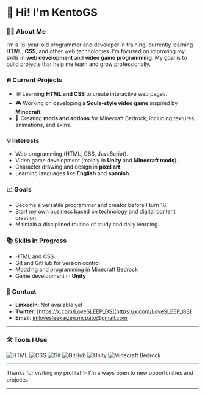# 👋 Hi! I'm KentoGS

### 🧑‍💻 About Me
I’m a 16-year-old programmer and developer in training, currently learning **HTML, CSS**, and other web technologies. I’m focused on improving my skills in **web development** and **video game programming**. My goal is to build projects that help me learn and grow professionally.

### 🔥 Current Projects
- 🕸️ Learning **HTML and CSS** to create interactive web pages.
- 🎮 Working on developing a **Souls-style video game** inspired by **Minecraft**.
- 🧩 Creating **mods and addons** for Minecraft Bedrock, including textures, animations, and skins.

### 💡 Interests
- Web programming (HTML, CSS, JavaScript).
- Video game development (mainly in **Unity** and **Minecraft mods**).
- Character drawing and design in **pixel art**.
- Learning languages like **English** and **spanish**.

### 📈 Goals
- Become a versatile programmer and creator before I turn 18.
- Start my own business based on technology and digital content creation.
- Maintain a disciplined routine of study and daily learning.

### 📚 Skills in Progress
- HTML and CSS
- Git and GitHub for version control
- Modding and programming in Minecraft Bedrock
- Game development in **Unity**

### 🤝 Contact
- **LinkedIn**: Not available yet
- **Twitter**: [https://x.com/LoveSLEEP_GS](https://x.com/LoveSLEEP_GS)
- **Email**: imlovesleekaizen.mcpato@gmail.com

---

### 🛠️ Tools I Use
![HTML](https://img.shields.io/badge/-HTML5-E34F26?style=flat-square&logo=html5&logoColor=white)
![CSS](https://img.shields.io/badge/-CSS3-1572B6?style=flat-square&logo=css3)
![Git](https://img.shields.io/badge/-Git-F05032?style=flat-square&logo=git&logoColor=white)
![GitHub](https://img.shields.io/badge/-GitHub-181717?style=flat-square&logo=github)
![Unity](https://img.shields.io/badge/-Unity-000000?style=flat-square&logo=unity&logoColor=white)
![Minecraft Bedrock](https://img.shields.io/badge/-Minecraft%20Bedrock-62B47A?style=flat-square&logo=minecraft&logoColor=white)

---

Thanks for visiting my profile! ✨ I’m always open to new opportunities and projects.

---

